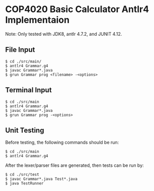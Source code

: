 # COP4020 Basic Calculator Antlr4 Implementaion #
Note: Only tested with JDK8, antlr 4.7.2, and JUNIT 4.12.
## File Input ##
```console
$ cd ./src/main/
$ antlr4 Grammar.g4
$ javac Grammar*.java
$ grun Grammar prog <filename> -<options>
```

## Terminal Input ##
```console
$ cd ./src/main
$ antlr4 Grammar.g4
$ javac Grammar*.java
$ grun Grammar prog -<options>
```

## Unit Testing ##
Before testing, the following commands should be run:
```console
$ cd ./src/main
$ antlr4 Grammar.g4
```
After the lexer/parser files are generated, then tests can be run by:
```console
$ cd ./src/test
$ javac Grammar*.java Test*.java
$ java TestRunner
```